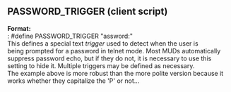 ## PASSWORD_TRIGGER (client script)    
**Format:**    
:   #define PASSWORD_TRIGGER \"assword:\"    
This defines a special text *trigger* used to detect when the user is    
being prompted for a password in telnet mode. Most MUDs automatically    
suppress password echo, but if they do not, it is necessary to use this    
setting to hide it. Multiple triggers may be defined as necessary.    
The example above is more robust than the more polite version because it    
works whether they capitalize the \'P\' or not\...  